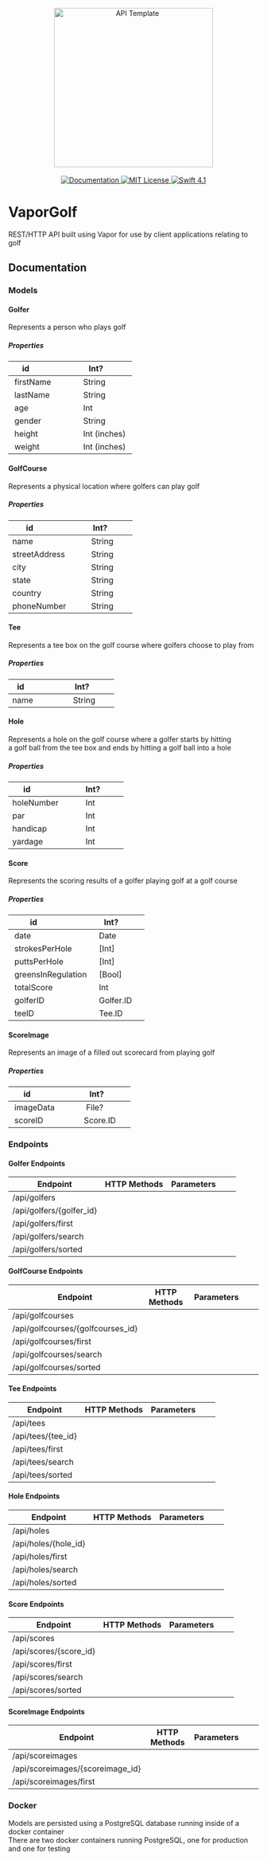 <p align="center">
    <img src="https://user-images.githubusercontent.com/1342803/36623515-7293b4ec-18d3-11e8-85ab-4e2f8fb38fbd.png" width="320" alt="API Template">
    <br>
    <br>
    <a href="http://docs.vapor.codes/3.0/">
        <img src="http://img.shields.io/badge/read_the-docs-2196f3.svg" alt="Documentation">
    </a>
    <a href="LICENSE">
        <img src="http://img.shields.io/badge/license-MIT-brightgreen.svg" alt="MIT License">
    </a>
    <a href="https://swift.org">
        <img src="http://img.shields.io/badge/swift-4.1-brightgreen.svg" alt="Swift 4.1">
    </a>
</p>

# VaporGolf
REST/HTTP API built using Vapor for use by client applications relating to golf </br>

## Documentation

### Models

#### Golfer
Represents a person who plays golf </br>

##### Properties 
| id                 | Int?         |
|--------------------|--------------|
| firstName          | String       |
| lastName           | String       | 
| age                | Int          |
| gender             | String       |
| height             | Int (inches) |
| weight             | Int (inches) |


#### GolfCourse
Represents a physical location where golfers can play golf </br>

##### Properties
| id                 | Int?         |
|--------------------|--------------|
| name               | String       |
| streetAddress      | String       |
| city               | String       |
| state              | String       |
| country            | String       |
| phoneNumber        | String       |

#### Tee
Represents a tee box on the golf course where golfers choose to play from </br>

##### Properties
| id                 | Int?         |
|--------------------|--------------|
| name               | String       |

#### Hole
Represents a hole on the golf course where a golfer starts by hitting </br>
a golf ball from the tee box and ends by hitting a golf ball into a hole </br>

##### Properties
| id                 | Int?         |
|--------------------|--------------|
| holeNumber         | Int          |
| par                | Int          | 
| handicap           | Int          |
| yardage            | Int          |

  
#### Score
Represents the scoring results of a golfer playing golf at a golf course </br>

##### Properties

| id                 | Int?         |
|--------------------|--------------|
| date               | Date         |
| strokesPerHole     | [Int]        | 
| puttsPerHole       | [Int]        |
| greensInRegulation | [Bool]       |
| totalScore         | Int          |
| golferID           | Golfer.ID    |
| teeID              | Tee.ID       |

#### ScoreImage
Represents an image of a filled out scorecard from playing golf </br>

##### Properties 
| id                 | Int?         |
|--------------------|--------------|
| imageData          | File?        |
| scoreID            | Score.ID     | 
  
### Endpoints

#### Golfer Endpoints
| Endpoint                 | HTTP Methods | Parameters |   |   |
|--------------------------|--------------|------------|---|---|
| /api/golfers             |              |            |   |   |
| /api/golfers/{golfer_id} |              |            |   |   |
| /api/golfers/first       |              |            |   |   |
| /api/golfers/search      |              |            |   |   |
| /api/golfers/sorted      |              |            |   |   |

#### GolfCourse Endpoints
| Endpoint                          | HTTP Methods | Parameters |   |   |
|-----------------------------------|--------------|------------|---|---|
| /api/golfcourses                  |              |            |   |   |
| /api/golfcourses/{golfcourses_id} |              |            |   |   |
| /api/golfcourses/first            |              |            |   |   |
| /api/golfcourses/search           |              |            |   |   |
| /api/golfcourses/sorted           |              |            |   |   |

#### Tee Endpoints
| Endpoint           | HTTP Methods | Parameters |   |   |
|--------------------|--------------|------------|---|---|
| /api/tees          |              |            |   |   |
| /api/tees/{tee_id} |              |            |   |   |
| /api/tees/first    |              |            |   |   |
| /api/tees/search   |              |            |   |   |
| /api/tees/sorted   |              |            |   |   |

#### Hole Endpoints
| Endpoint             | HTTP Methods | Parameters |   |   |
|----------------------|--------------|------------|---|---|
| /api/holes           |              |            |   |   |
| /api/holes/{hole_id} |              |            |   |   |
| /api/holes/first     |              |            |   |   |
| /api/holes/search    |              |            |   |   |
| /api/holes/sorted    |              |            |   |   |

#### Score Endpoints
| Endpoint               | HTTP Methods | Parameters |   |   |
|------------------------|--------------|------------|---|---|
| /api/scores            |              |            |   |   |
| /api/scores/{score_id} |              |            |   |   |
| /api/scores/first      |              |            |   |   |
| /api/scores/search     |              |            |   |   |
| /api/scores/sorted     |              |            |   |   |


#### ScoreImage Endpoints
| Endpoint                         | HTTP Methods | Parameters |   |   |
|----------------------------------|--------------|------------|---|---|
| /api/scoreimages                 |              |            |   |   |
| /api/scoreimages/{scoreimage_id} |              |            |   |   |
| /api/scoreimages/first           |              |            |   |   |


### Docker
Models are persisted using a PostgreSQL database running inside of a docker container </br>
There are two docker containers running PostgreSQL, one for production and one for testing </br>

 
